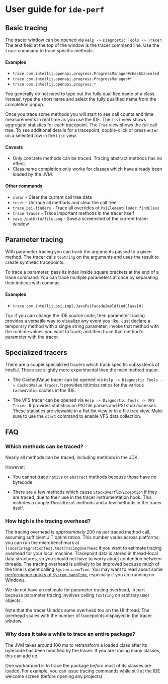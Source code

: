 User guide for `ide-perf`
===

<!-- TODO: Add images? -->

Basic tracing
---

The tracer window can be opened via `Help -> Diagnostic Tools -> Tracer`.
The text field at the top of the window is the tracer command line.
Use the `trace` command to trace specific methods.

#### Examples
* `trace com.intellij.openapi.progress.ProgressManager#checkCanceled`
* `trace com.intellij.openapi.progress.ProgressManager#*`
* `trace com.intellij.openapi.progress.*`

You generally do not need to type out the fully qualified name of a class. Instead, type
the short name and select the fully qualified name from the completion popup.

Once you trace some methods you will start to see call counts and time measurements
in real time as you use the IDE. The `List` view shows aggregate statistics for each tracepoint.
The `Tree` view shows the full call tree. To see additional details for a tracepoint, double-click
or press `enter` on a selected row in the `List` view.

#### Caveats
* Only concrete methods can be traced. Tracing abstract methods has no effect.
* Class name completion only works for classes which have already been loaded by the JVM.

#### Other commands
* `clear` - Clear the current call tree data
* `reset` - Untrace all methods and clear the call tree
* `trace psi-finders` - Trace all overrides of `PsiElementFinder.findClass`
* `trace tracer` - Trace important methods in the tracer itself
* `save /path/to/file.png` - Save a screenshot of the current tracer window

Parameter tracing
---
With parameter tracing you can track the arguments passed to a given method. The tracer
calls `toString` on the arguments and uses the result to create synthetic tracepoints.

To trace a parameter, pass its index inside square brackets at the end of a trace command.
You can trace multiple parameters at once by separating their indices with commas.

#### Examples
* `trace com.intellij.psi.impl.JavaPsiFacadeImpl#findClass[0]`

Tip: if you can change the IDE source code, then parameter tracing provides a versatile way to
visualize any event you like. Just declare a temporary method with a single string parameter;
invoke that method with the runtime values you want to track; and then trace that method's
parameter with the tracer.

Specialized tracers
---
There are a couple specialized tracers which track specific subsystems of IntelliJ. These are
slightly more experimental than the main method tracer.

* The CachedValue tracer can be opened via `Help -> Diagnostic Tools -> CachedValue Tracer`.
  It provides hit/miss ratios for the various `CachedValue` caches in the IDE.

* The VFS tracer can be opened via `Help -> Diagnostic Tools -> VFS Tracer`.
  It provides statistics on PSI file parses and PSI stub accesses. These statistics are viewable
  in a flat list view or in a file tree view. Make sure to use the `start` command to
  enable VFS data collection.

<!-- TODO: Further explain these tracers and their subcommands. -->

FAQ
---

### Which methods can be traced?

Nearly all methods can be traced, including methods in the JDK.

However:

* You cannot trace `native` or `abstract` methods because those have no bytecode.

* There are a few methods which cause `StackOverflowException` if they are traced,
  due to their use in the tracer instrumentation hook. This includes a couple
  `ThreadLocal` methods and a few methods in the tracer itself.

### How high is the tracing overhead?
The tracing overhead is _approximately_ 200 ns per traced method call, assuming sufficient
JIT optimization. This number varies across platforms; you can run the microbenchmark at
`TracerIntegrationTest.testTracingOverhead` if you want to estimate tracing overhead for
your local machine. Tracepoint data is stored in thread-local data structures, so you should
not have to worry about contention between threads. The tracing overhead is unlikely to be
improved because much of the time is spent calling `System.nanoTime`.
You may want to read about some
[performance quirks of `System.nanoTime`](https://shipilev.net/blog/2014/nanotrusting-nanotime/),
especially if you are running on Windows.

We do not have an estimate for parameter tracing overhead, in part because parameter
tracing involves calling `toString` on arbitrary user objects.

Note that the tracer UI adds some overhead too on the UI thread. The overhead scales
with the number of tracepoints displayed in the tracer window.

### Why does it take a while to trace an entire package?

The JVM takes around 100 ms to retransform a loaded class after its bytecode has been
modified by the tracer. If you are tracing many classes, this can add up.

One workaround is to trace the package _before_ most of its classes are loaded. For example, you
can issue tracing commands while still at the IDE welcome screen (before opening any projects).
